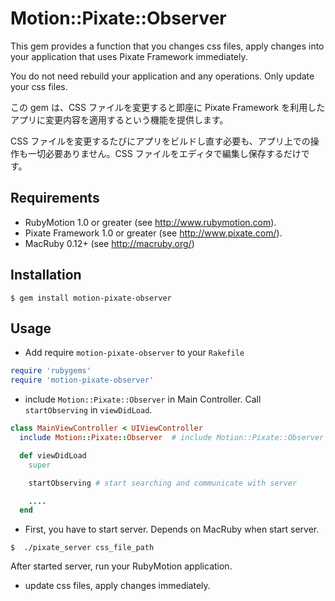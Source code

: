# Motion::Pixate::Observer

This gem provides a function that you changes css files, apply changes into your application that uses Pixate Framework immediately.

You do not need rebuild your application and any operations.
Only update your css files.

この gem は、CSS ファイルを変更すると即座に Pixate Framework を利用したアプリに変更内容を適用するという機能を提供します。

CSS ファイルを変更するたびにアプリをビルドし直す必要も、アプリ上での操作も一切必要ありません。CSS ファイルをエディタで編集し保存するだけです。

## Requirements

- RubyMotion 1.0 or greater (see http://www.rubymotion.com).
- Pixate Framework 1.0 or greater (see http://www.pixate.com/).
- MacRuby 0.12+ (see http://macruby.org/)

## Installation

```
$ gem install motion-pixate-observer
```

## Usage

- Add require `motion-pixate-observer` to your `Rakefile`

```ruby
require 'rubygems'
require 'motion-pixate-observer'
```

- include `Motion::Pixate::Observer` in Main Controller. Call `startObserving` in `viewDidLoad`.

```ruby
class MainViewController < UIViewController
  include Motion::Pixate::Observer  # include Motion::Pixate::Observer in Main Controller

  def viewDidLoad
    super

    startObserving # start searching and communicate with server

    ....
  end
```

- First, you have to start server. Depends on MacRuby when start server.


```
$  ./pixate_server css_file_path
```

After started server, run your RubyMotion application.

- update css files, apply changes immediately.

